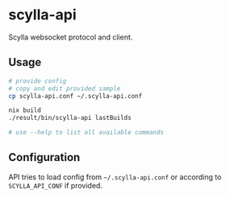 scylla-api
==========

Scylla websocket protocol and client.

Usage
-----


```bash
# provide config
# copy and edit provided sample
cp scylla-api.conf ~/.scylla-api.conf

nix build
./result/bin/scylla-api lastBuilds

# use --help to list all available commands
```

Configuration
-------------

API tries to load config from `~/.scylla-api.conf` or according to `SCYLLA_API_CONF` if provided.
